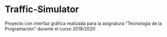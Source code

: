 # Traffic-Simulator
Proyecto con interfaz gráfica realizada para la asignatura "Tecnología de la Programación" durante el curso 2019/2020
